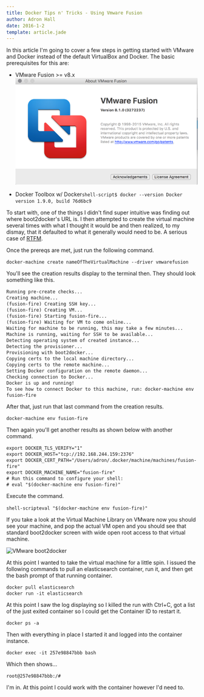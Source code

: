 ```yaml
---
title: Docker Tips n' Tricks - Using Vmware Fusion
author: Adron Hall
date: 2016-1-2
template: article.jade
---
```

In this article I'm going to cover a few steps in getting started with VMware and Docker instead of the default VirtualBox and Docker. The basic prerequisites for this are:

* VMware Fusion >= v8.x ![VMware Fusion 8.1.0](vmware-fusion.png)

* Docker Toolbox w/ Docker```shell-script$ docker --version
Docker version 1.9.0, build 76d6bc9```

<span class="more"></span>

To start with, one of the things I didn't find super intuitive was finding out where boot2docker's URL is. I then attempted to create the virtual machine several times with what I thought it would be and then realized, to my dismay, that it defaulted to what it generally would need to be. A serious case of <a href="https://en.wikipedia.org/wiki/RTFM" target="_blank">RTFM</a>.

Once the prereqs are met, just run the following command.

```shell-script
docker-machine create nameOfTheVirtualMachine --driver vmwarefusion
```

You'll see the creation results display to the terminal then. They should look something like this.

```shell-script
Running pre-create checks...
Creating machine...
(fusion-fire) Creating SSH key...
(fusion-fire) Creating VM...
(fusion-fire) Starting fusion-fire...
(fusion-fire) Waiting for VM to come online...
Waiting for machine to be running, this may take a few minutes...
Machine is running, waiting for SSH to be available...
Detecting operating system of created instance...
Detecting the provisioner...
Provisioning with boot2docker...
Copying certs to the local machine directory...
Copying certs to the remote machine...
Setting Docker configuration on the remote daemon...
Checking connection to Docker...
Docker is up and running!
To see how to connect Docker to this machine, run: docker-machine env fusion-fire
```

After that, just run that last command from the creation results.

```shell-script
docker-machine env fusion-fire
```

Then again you'll get another results as shown below with another command.

```shell-script
export DOCKER_TLS_VERIFY="1"
export DOCKER_HOST="tcp://192.168.244.159:2376"
export DOCKER_CERT_PATH="/Users/adron/.docker/machine/machines/fusion-fire"
export DOCKER_MACHINE_NAME="fusion-fire"
# Run this command to configure your shell:
# eval "$(docker-machine env fusion-fire)"
```

Execute the command.

```shell-scripteval "$(docker-machine env fusion-fire)"```

If you take a look at the Virtual Machine Library on VMware now you should see your machine, and pop the actual VM open and you should see that standard boot2docker screen with wide open root access to that virtual machine.


![VMware boot2docker](vmware-fusion2.png)

At this point I wanted to take the virtual machine for a little spin. I issued the following commands to pull an elasticsearch container, run it, and then get the bash prompt of that running container.

```shell-script
docker pull elasticsearch
docker run -it elasticsearch
```
At this point I saw the log displaying so I killed the run with Ctrl+C, got a list of the just exited container so I could get the Container ID to restart it.

```shell-script
docker ps -a
```

Then with everything in place I started it and logged into the container instance.

```shell-script
docker exec -it 257e98847bbb bash
```

Which then shows...

```shell-script
root@257e98847bbb:/#
```

I'm in. At this point I could work with the container however I'd need to.